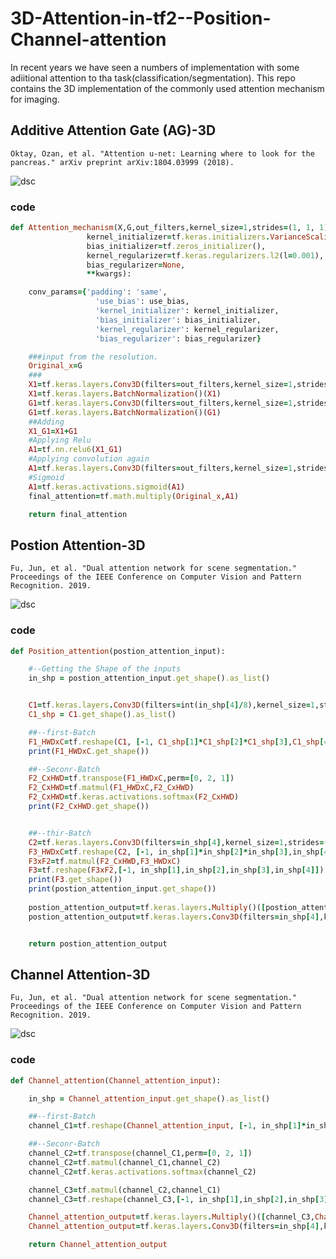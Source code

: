 # 3D-Attention-in-tf2--Position-Channel-attention
In recent years we have seen a numbers of implementation with some adiitional attention to tha task(classification/segmentation).
This repo contains the 3D implementation of the commonly used attention mechanism for imaging.





##  Additive Attention Gate (AG)-3D
```
Oktay, Ozan, et al. "Attention u-net: Learning where to look for the pancreas." arXiv preprint arXiv:1804.03999 (2018).

```
![dsc](https://github.com/fitushar/3D-Attention-in-tf2--Position-Channel-attention/tree/main/Figures/AG.png)

### code
```ruby
def Attention_mechanism(X,G,out_filters,kernel_size=1,strides=(1, 1, 1),use_bias=False,
                 kernel_initializer=tf.keras.initializers.VarianceScaling(distribution='uniform'),
                 bias_initializer=tf.zeros_initializer(),
                 kernel_regularizer=tf.keras.regularizers.l2(l=0.001),
                 bias_regularizer=None,
                 **kwargs):

    conv_params={'padding': 'same',
                   'use_bias': use_bias,
                   'kernel_initializer': kernel_initializer,
                   'bias_initializer': bias_initializer,
                   'kernel_regularizer': kernel_regularizer,
                   'bias_regularizer': bias_regularizer}

    ###input from the resolution.
    Original_x=G
    ###
    X1=tf.keras.layers.Conv3D(filters=out_filters,kernel_size=1,strides=1,**conv_params)(X)
    X1=tf.keras.layers.BatchNormalization()(X1)
    G1=tf.keras.layers.Conv3D(filters=out_filters,kernel_size=1,strides=1,**conv_params)(G)
    G1=tf.keras.layers.BatchNormalization()(G1)
    ##Adding
    X1_G1=X1+G1
    #Applying Relu
    A1=tf.nn.relu6(X1_G1)
    #Applying convolution again
    A1=tf.keras.layers.Conv3D(filters=out_filters,kernel_size=1,strides=1,**conv_params)(A1)
    #Sigmoid
    A1=tf.keras.activations.sigmoid(A1)
    final_attention=tf.math.multiply(Original_x,A1)

    return final_attention


```

## Postion Attention-3D
```
Fu, Jun, et al. "Dual attention network for scene segmentation." 
Proceedings of the IEEE Conference on Computer Vision and Pattern Recognition. 2019.
```
![dsc](https://github.com/fitushar/3D-Attention-in-tf2--Position-Channel-attention/tree/main/Figures/PA.png)
### code
```ruby
def Position_attention(postion_attention_input):

    #--Getting the Shape of the inputs
    in_shp = postion_attention_input.get_shape().as_list()


    C1=tf.keras.layers.Conv3D(filters=int(in_shp[4]/8),kernel_size=1,strides=(1,1,1))(postion_attention_input)
    C1_shp = C1.get_shape().as_list()

    ##--first-Batch
    F1_HWDxC=tf.reshape(C1, [-1, C1_shp[1]*C1_shp[2]*C1_shp[3],C1_shp[4]])
    print(F1_HWDxC.get_shape())

    ##--Seconr-Batch
    F2_CxHWD=tf.transpose(F1_HWDxC,perm=[0, 2, 1])
    F2_CxHWD=tf.matmul(F1_HWDxC,F2_CxHWD)
    F2_CxHWD=tf.keras.activations.softmax(F2_CxHWD)
    print(F2_CxHWD.get_shape())


    ##--thir-Batch
    C2=tf.keras.layers.Conv3D(filters=in_shp[4],kernel_size=1,strides=(1,1,1))(postion_attention_input)
    F3_HWDxC=tf.reshape(C2, [-1, in_shp[1]*in_shp[2]*in_shp[3],in_shp[4]])
    F3xF2=tf.matmul(F2_CxHWD,F3_HWDxC)
    F3=tf.reshape(F3xF2,[-1, in_shp[1],in_shp[2],in_shp[3],in_shp[4]])
    print(F3.get_shape())
    print(postion_attention_input.get_shape())
    
    postion_attention_output=tf.keras.layers.Multiply()([postion_attention_input,F3])
    postion_attention_output=tf.keras.layers.Conv3D(filters=in_shp[4],kernel_size=1,strides=(1,1,1))(postion_attention_output)


    return postion_attention_output
```

## Channel Attention-3D
```
Fu, Jun, et al. "Dual attention network for scene segmentation." 
Proceedings of the IEEE Conference on Computer Vision and Pattern Recognition. 2019.
```
![dsc](https://github.com/fitushar/3D-Attention-in-tf2--Position-Channel-attention/tree/main/Figures/CA.png)
### code
```ruby
def Channel_attention(Channel_attention_input):

    in_shp = Channel_attention_input.get_shape().as_list()

    ##--first-Batch
    channel_C1=tf.reshape(Channel_attention_input, [-1, in_shp[1]*in_shp[2]*in_shp[3],in_shp[4]])

    ##--Seconr-Batch
    channel_C2=tf.transpose(channel_C1,perm=[0, 2, 1])
    channel_C2=tf.matmul(channel_C1,channel_C2)
    channel_C2=tf.keras.activations.softmax(channel_C2)

    channel_C3=tf.matmul(channel_C2,channel_C1)
    channel_C3=tf.reshape(channel_C3,[-1, in_shp[1],in_shp[2],in_shp[3],in_shp[4]])

    Channel_attention_output=tf.keras.layers.Multiply()([channel_C3,Channel_attention_input])
    Channel_attention_output=tf.keras.layers.Conv3D(filters=in_shp[4],kernel_size=1,strides=(1,1,1))( Channel_attention_output)

    return Channel_attention_output

```
